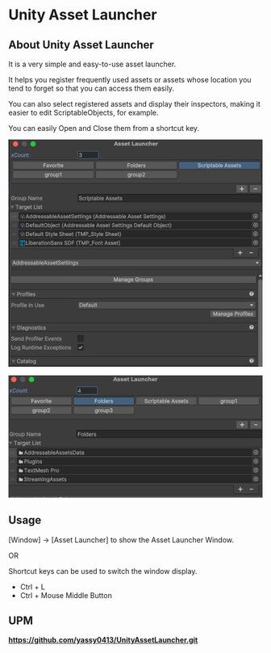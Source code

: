 Unity Asset Launcher
===

About Unity Asset Launcher
---
It is a very simple and easy-to-use asset launcher.

It helps you register frequently used assets or assets whose location you tend to forget so that you can access them easily.

You can also select registered assets and display their inspectors, making it easier to edit ScriptableObjects, for example.

You can easily Open and Close them from a shortcut key.

![](Editor/StoreDocument/ScriptableAssets.png)

![](Editor/StoreDocument/Folders.png)



Usage
--- 

[Window] -> [Asset Launcher]
to show the Asset Launcher Window.

OR

Shortcut keys can be used to switch the window display.
- Ctrl + L
- Ctrl + Mouse Middle Button


UPM
--- 
**https://github.com/yassy0413/UnityAssetLauncher.git**

